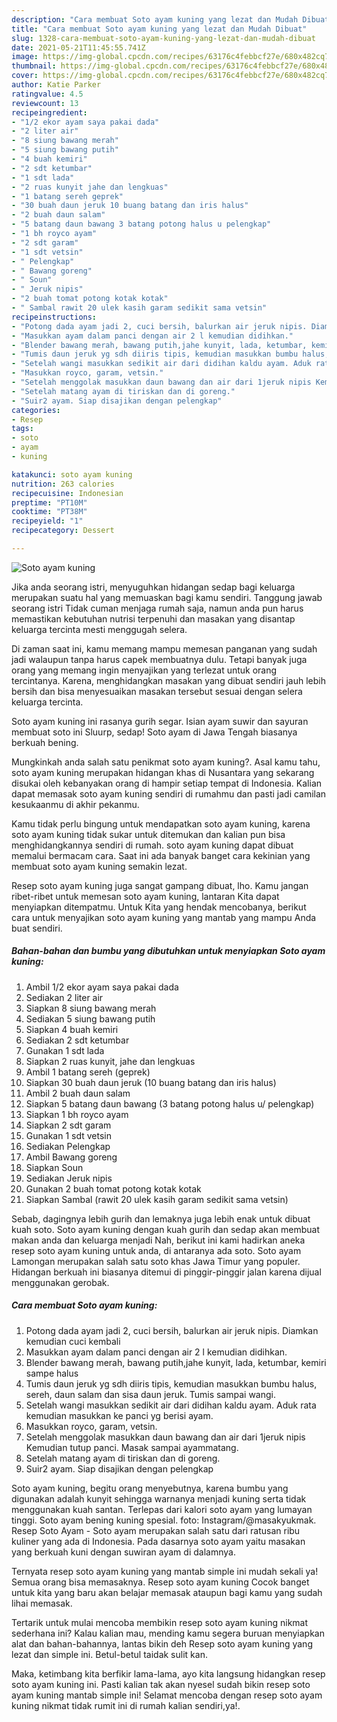 ```yaml
---
description: "Cara membuat Soto ayam kuning yang lezat dan Mudah Dibuat"
title: "Cara membuat Soto ayam kuning yang lezat dan Mudah Dibuat"
slug: 1328-cara-membuat-soto-ayam-kuning-yang-lezat-dan-mudah-dibuat
date: 2021-05-21T11:45:55.741Z
image: https://img-global.cpcdn.com/recipes/63176c4febbcf27e/680x482cq70/soto-ayam-kuning-foto-resep-utama.jpg
thumbnail: https://img-global.cpcdn.com/recipes/63176c4febbcf27e/680x482cq70/soto-ayam-kuning-foto-resep-utama.jpg
cover: https://img-global.cpcdn.com/recipes/63176c4febbcf27e/680x482cq70/soto-ayam-kuning-foto-resep-utama.jpg
author: Katie Parker
ratingvalue: 4.5
reviewcount: 13
recipeingredient:
- "1/2 ekor ayam saya pakai dada"
- "2 liter air"
- "8 siung bawang merah"
- "5 siung bawang putih"
- "4 buah kemiri"
- "2 sdt ketumbar"
- "1 sdt lada"
- "2 ruas kunyit jahe dan lengkuas"
- "1 batang sereh geprek"
- "30 buah daun jeruk 10 buang batang dan iris halus"
- "2 buah daun salam"
- "5 batang daun bawang 3 batang potong halus u pelengkap"
- "1 bh royco ayam"
- "2 sdt garam"
- "1 sdt vetsin"
- " Pelengkap"
- " Bawang goreng"
- " Soun"
- " Jeruk nipis"
- "2 buah tomat potong kotak kotak"
- " Sambal rawit 20 ulek kasih garam sedikit sama vetsin"
recipeinstructions:
- "Potong dada ayam jadi 2, cuci bersih, balurkan air jeruk nipis. Diamkan kemudian cuci kembali"
- "Masukkan ayam dalam panci dengan air 2 l kemudian didihkan."
- "Blender bawang merah, bawang putih,jahe kunyit, lada, ketumbar, kemiri sampe halus"
- "Tumis daun jeruk yg sdh diiris tipis, kemudian masukkan bumbu halus, sereh, daun salam dan sisa daun jeruk. Tumis sampai wangi."
- "Setelah wangi masukkan sedikit air dari didihan kaldu ayam. Aduk rata kemudian masukkan ke panci yg berisi ayam."
- "Masukkan royco, garam, vetsin."
- "Setelah menggolak masukkan daun bawang dan air dari 1jeruk nipis Kemudian tutup panci. Masak sampai ayammatang."
- "Setelah matang ayam di tiriskan dan di goreng."
- "Suir2 ayam. Siap disajikan dengan pelengkap"
categories:
- Resep
tags:
- soto
- ayam
- kuning

katakunci: soto ayam kuning 
nutrition: 263 calories
recipecuisine: Indonesian
preptime: "PT10M"
cooktime: "PT38M"
recipeyield: "1"
recipecategory: Dessert

---
```



![Soto ayam kuning](https://img-global.cpcdn.com/recipes/63176c4febbcf27e/680x482cq70/soto-ayam-kuning-foto-resep-utama.jpg)

Jika anda seorang istri, menyuguhkan hidangan sedap bagi keluarga merupakan suatu hal yang memuaskan bagi kamu sendiri. Tanggung jawab seorang istri Tidak cuman menjaga rumah saja, namun anda pun harus memastikan kebutuhan nutrisi terpenuhi dan masakan yang disantap keluarga tercinta mesti menggugah selera.

Di zaman  saat ini, kamu memang mampu memesan panganan yang sudah jadi walaupun tanpa harus capek membuatnya dulu. Tetapi banyak juga orang yang memang ingin menyajikan yang terlezat untuk orang tercintanya. Karena, menghidangkan masakan yang dibuat sendiri jauh lebih bersih dan bisa menyesuaikan masakan tersebut sesuai dengan selera keluarga tercinta. 

Soto ayam kuning ini rasanya gurih segar. Isian ayam suwir dan sayuran membuat soto ini Sluurp, sedap! Soto ayam di Jawa Tengah biasanya berkuah bening.

Mungkinkah anda salah satu penikmat soto ayam kuning?. Asal kamu tahu, soto ayam kuning merupakan hidangan khas di Nusantara yang sekarang disukai oleh kebanyakan orang di hampir setiap tempat di Indonesia. Kalian dapat memasak soto ayam kuning sendiri di rumahmu dan pasti jadi camilan kesukaanmu di akhir pekanmu.

Kamu tidak perlu bingung untuk mendapatkan soto ayam kuning, karena soto ayam kuning tidak sukar untuk ditemukan dan kalian pun bisa menghidangkannya sendiri di rumah. soto ayam kuning dapat dibuat memalui bermacam cara. Saat ini ada banyak banget cara kekinian yang membuat soto ayam kuning semakin lezat.

Resep soto ayam kuning juga sangat gampang dibuat, lho. Kamu jangan ribet-ribet untuk memesan soto ayam kuning, lantaran Kita dapat menyiapkan ditempatmu. Untuk Kita yang hendak mencobanya, berikut cara untuk menyajikan soto ayam kuning yang mantab yang mampu Anda buat sendiri.

<!--inarticleads1-->

##### Bahan-bahan dan bumbu yang dibutuhkan untuk menyiapkan Soto ayam kuning:

1. Ambil 1/2 ekor ayam saya pakai dada
1. Sediakan 2 liter air
1. Siapkan 8 siung bawang merah
1. Sediakan 5 siung bawang putih
1. Siapkan 4 buah kemiri
1. Sediakan 2 sdt ketumbar
1. Gunakan 1 sdt lada
1. Siapkan 2 ruas kunyit, jahe dan lengkuas
1. Ambil 1 batang sereh (geprek)
1. Siapkan 30 buah daun jeruk (10 buang batang dan iris halus)
1. Ambil 2 buah daun salam
1. Siapkan 5 batang daun bawang (3 batang potong halus u/ pelengkap)
1. Siapkan 1 bh royco ayam
1. Siapkan 2 sdt garam
1. Gunakan 1 sdt vetsin
1. Sediakan  Pelengkap
1. Ambil  Bawang goreng
1. Siapkan  Soun
1. Sediakan  Jeruk nipis
1. Gunakan 2 buah tomat potong kotak kotak
1. Siapkan  Sambal (rawit 20 ulek kasih garam sedikit sama vetsin)


Sebab, dagingnya lebih gurih dan lemaknya juga lebih enak untuk dibuat kuah soto. Soto ayam kuning dengan kuah gurih dan sedap akan membuat makan anda dan keluarga menjadi Nah, berikut ini kami hadirkan aneka resep soto ayam kuning untuk anda, di antaranya ada soto. Soto ayam Lamongan merupakan salah satu soto khas Jawa Timur yang populer. Hidangan berkuah ini biasanya ditemui di pinggir-pinggir jalan karena dijual menggunakan gerobak. 

<!--inarticleads2-->

##### Cara membuat Soto ayam kuning:

1. Potong dada ayam jadi 2, cuci bersih, balurkan air jeruk nipis. Diamkan kemudian cuci kembali
1. Masukkan ayam dalam panci dengan air 2 l kemudian didihkan.
1. Blender bawang merah, bawang putih,jahe kunyit, lada, ketumbar, kemiri sampe halus
1. Tumis daun jeruk yg sdh diiris tipis, kemudian masukkan bumbu halus, sereh, daun salam dan sisa daun jeruk. Tumis sampai wangi.
1. Setelah wangi masukkan sedikit air dari didihan kaldu ayam. Aduk rata kemudian masukkan ke panci yg berisi ayam.
1. Masukkan royco, garam, vetsin.
1. Setelah menggolak masukkan daun bawang dan air dari 1jeruk nipis Kemudian tutup panci. Masak sampai ayammatang.
1. Setelah matang ayam di tiriskan dan di goreng.
1. Suir2 ayam. Siap disajikan dengan pelengkap


Soto ayam kuning, begitu orang menyebutnya, karena bumbu yang digunakan adalah kunyit sehingga warnanya menjadi kuning serta tidak menggunakan kuah santan. Terlepas dari kalori soto ayam yang lumayan tinggi. Soto ayam bening kuning spesial. foto: Instagram/@masakyukmak. Resep Soto Ayam - Soto ayam merupakan salah satu dari ratusan ribu kuliner yang ada di Indonesia. Pada dasarnya soto ayam yaitu masakan yang berkuah kuni dengan suwiran ayam di dalamnya. 

Ternyata resep soto ayam kuning yang mantab simple ini mudah sekali ya! Semua orang bisa memasaknya. Resep soto ayam kuning Cocok banget untuk kita yang baru akan belajar memasak ataupun bagi kamu yang sudah lihai memasak.

Tertarik untuk mulai mencoba membikin resep soto ayam kuning nikmat sederhana ini? Kalau kalian mau, mending kamu segera buruan menyiapkan alat dan bahan-bahannya, lantas bikin deh Resep soto ayam kuning yang lezat dan simple ini. Betul-betul taidak sulit kan. 

Maka, ketimbang kita berfikir lama-lama, ayo kita langsung hidangkan resep soto ayam kuning ini. Pasti kalian tak akan nyesel sudah bikin resep soto ayam kuning mantab simple ini! Selamat mencoba dengan resep soto ayam kuning nikmat tidak rumit ini di rumah kalian sendiri,ya!.

